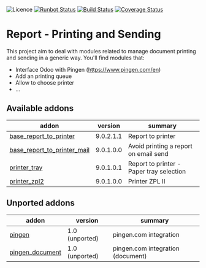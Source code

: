 ![Licence](https://img.shields.io/badge/licence-AGPL--3-blue.svg)
[![Runbot Status](https://runbot.odoo-community.org/runbot/badge/flat/144/9.0.svg)](https://runbot.odoo-community.org/runbot/repo/github-com-oca-report-print-send-144)
[![Build Status](https://travis-ci.org/OCA/report-print-send.svg?branch=9.0)](https://travis-ci.org/OCA/report-print-send)
[![Coverage Status](https://coveralls.io/repos/github/OCA/report-print-send/badge.svg?branch=9.0)](https://coveralls.io/github/OCA/report-print-send?branch=9.0)

Report - Printing and Sending
=============================

This project aim to deal with modules related to manage document printing and sending in a generic way. You'll find modules that:

 - Interface Odoo with Pingen (https://www.pingen.com/en)
 - Add an printing queue
 - Allow to choose printer
 - ...

[//]: # (addons)

Available addons
----------------
addon | version | summary
--- | --- | ---
[base_report_to_printer](base_report_to_printer/) | 9.0.2.1.1 | Report to printer
[base_report_to_printer_mail](base_report_to_printer_mail/) | 9.0.1.0.0 | Avoid printing a report on email send
[printer_tray](printer_tray/) | 9.0.1.0.1 | Report to printer - Paper tray selection
[printer_zpl2](printer_zpl2/) | 9.0.1.0.0 | Printer ZPL II


Unported addons
---------------
addon | version | summary
--- | --- | ---
[pingen](pingen/) | 1.0 (unported) | pingen.com integration
[pingen_document](pingen_document/) | 1.0 (unported) | pingen.com integration (document)

[//]: # (end addons)
